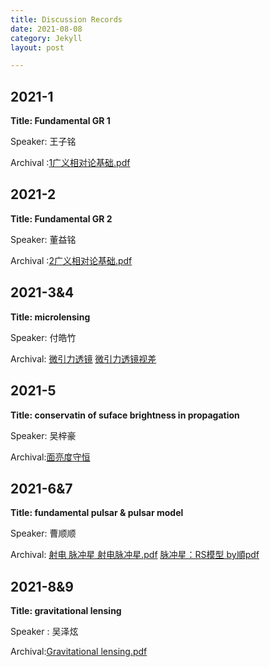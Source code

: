 ```yaml
---
title: Discussion Records
date: 2021-08-08
category: Jekyll
layout: post

---
```


## 2021-1

**Title: Fundamental GR 1** 

Speaker: 王子铭

Archival :[1广义相对论基础.pdf](https://github.com/xsmmm/astrophysics_senimar/raw/master/Archive/1广义相对论基础.pdf)


## 2021-2

**Title: Fundamental GR 2**

Speaker: 董益铭

Archival :[2广义相对论基础.pdf](https://github.com/xsmmm/astrophysics_senimar/raw/master/Archive/2广义相对论基础2.pdf)



## 2021-3&4

**Title: microlensing**

Speaker: 付皓竹

Archival:
[微引力透镜](https://github.com/xsmmm/astrophysics_senimar/raw/master/Archive/微引力透镜.jpg) 
[微引力透镜视差](https://github.com/xsmmm/astrophysics_senimar/raw/master/Archive/微引力透镜视差.pdf)


## 2021-5

**Title: conservatin of suface brightness in propagation**

Speaker: 吴梓豪

Archival:[面亮度守恒](https://github.com/xsmmm/astrophysics_senimar/raw/master/Archive/4面亮度守恒.pdf) 


## 2021-6&7

**Title: fundamental pulsar & pulsar model**

Speaker: 曹顺顺

Archival:
[射电 脉冲星 射电脉冲星.pdf](https://github.com/xsmmm/astrophysics_senimar/raw/master/Archive/5射电%20脉冲星%20射电脉冲星.pdf) 
[脉冲星：RS模型 by順pdf](https://github.com/xsmmm/astrophysics_senimar/raw/master/Archive/6脉冲星：RS模型%20by順.pdf)


## 2021-8&9

**Title: gravitational lensing**

Speaker : 吴泽炫

Archival:[Gravitational lensing.pdf](https://github.com/xsmmm/astrophysics_senimar/raw/master/Archive/Gravitational%20lensing.pdf)

